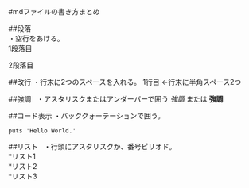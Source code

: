 #mdファイルの書き方まとめ

##段落  
・空行をあける。  
1段落目  

2段落目  

##改行
・行末に2つのスペースを入れる。
1行目 ←行末に半角スペース2つ  

##強調  
・アスタリスクまたはアンダーバーで囲う
*強調* または __強調__  

##コード表示
・バッククォーテーションで囲う。  

```
puts 'Hello World.'
```

##リスト  
・行頭にアスタリスクか、番号ピリオド。  
*リスト1  
*リスト2  
*リスト3  
